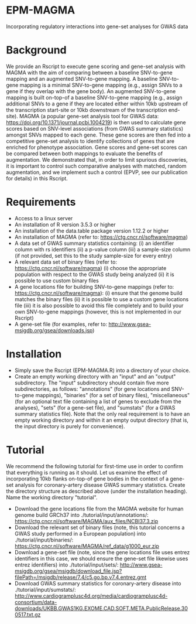 # EPM-MAGMA
Incorporating regulatory interactions into gene-set analyses for GWAS data

# Background
We provide an Rscript to execute gene scoring and gene-set analysis with MAGMA with the aim of comparing between a baseline SNV-to-gene mapping and
an augmented SNV-to-gene mapping. A baseline SNV-to-gene mapping is a minimal SNV-to-gene mapping (e.g., assign SNVs to a gene if they overlap with
the gene body). An augmented SNV-to-gene mapping is built on-top-of a baseline SNV-to-gene mapping (e.g., assign additional SNVs to a gene if they 
are located either within 10kb upstream of the transcription start-site or 10kb downstream of the transcription end-site). MAGMA (a popular gene-set
analysis tool for GWAS data: https://doi.org/10.1371/journal.pcbi.1004219) is then used to calculate gene scores based on SNV-level associations (from 
GWAS summary statistics) amongst SNVs mapped to each gene. These gene scores are then fed into a competitive gene-set analysis to identify collections
of genes that are enriched for phenotype association. Gene scores and gene-set scores can be compared between both mappings to evaluate the benefits
of augmentation. We demonstrated that, in order to limit spurious discoveries, it is important to control such comparative analyses with matched, 
random augmentation, and we implement such a control (EPVP, see our publication for details) in this Rscript.

# Requirements
- Access to a linux server
- An installation of R version 3.5.3 or higher
- An installation of the data.table package version 1.12.2 or higher
- An installation of MAGMA (refer to: https://ctg.cncr.nl/software/magma)
- A data set of GWAS summary statistics containing:
  (i) an identifier column with rs identifiers
  (ii) a p-value column
  (iii) a sample-size column (if not provided, set this to the study sample-size for every entry)
- A relevant data set of binary files (refer to: https://ctg.cncr.nl/software/magma)
  (i) choose the appropriate population with respect to the GWAS study being analyzed
  (ii) it is possible to use custom binary files
- A gene locations file for building SNV-to-gene mappings (refer to: https://ctg.cncr.nl/software/magma):
  (i) ensure that the genome build matches the binary files
  (ii) it is possible to use a custom gene locations file
  (iii) it is also possible to avoid this file completely and to build your own SNV-to-gene mappings (however, this is not implemented in our Rscript)
- A gene-set file (for examples, refer to: http://www.gsea-msigdb.org/gsea/downloads.jsp)

# Installation
- Simply save the Rscript (EPM-MAGMA.R) into a directory of your choice.
- Create an empty working directory with an "input" and an "output" subdirectory. The "input" subdirectory should contain five more subdirectories, as follows: 
  "annotations" (for gene locations and SNV-to-gene mappings), "binaries" (for a set of binary files), "miscellaneous" (for an optional text file containing 
  a list of genes to exclude from the analyses), "sets" (for a gene-set file), and "sumstats" (for a GWAS summary statistics file). Note that the only real
  requirement is to have an empty working directory and within it an empty output directory (that is, the input directory is purely for convenience).

# Tutorial
We recommend the following tutorial for first-time use in order to confirm that everything is running as it should. Let us examine the effect of 
incorporating 10kb flanks on-top-of gene bodies in the context of a gene-set analysis for coronary-artery disease GWAS summary statistics. Create the 
directory structure as described above (under the installation heading). Name the working directory "tutorial".
- Download the gene locations file from the MAGMA website for human genome build GRCh37 into ./tutorial/input/annotations/: https://ctg.cncr.nl/software/MAGMA/aux_files/NCBI37.3.zip
- Download the relevant set of binary files (note, this tutorial concerns a GWAS study performed in a European population) into ./tutorial/input/binaries/: https://ctg.cncr.nl/software/MAGMA/ref_data/g1000_eur.zip
- Download a gene-set file (note, since the gene locations file uses entrez identifiers in this case, we should ensure the gene-set file likewise uses entrez identifiers) into ./tutorial/input/sets/: http://www.gsea-msigdb.org/gsea/msigdb/download_file.jsp?filePath=/msigdb/release/7.4/c5.go.bp.v7.4.entrez.gmt
- Download GWAS summary statistics for coronary-artery disease into ./tutorial/input/sumstats/: http://www.cardiogramplusc4d.org/media/cardiogramplusc4d-consortium/data-downloads/UKBB.GWAS1KG.EXOME.CAD.SOFT.META.PublicRelease.300517.txt.gz








